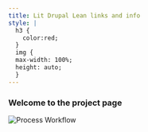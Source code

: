 ```yaml
---
title: Lit Drupal Lean links and info
style: |
  h3 {
    color:red;
  }
  img {
  max-width: 100%;
  height: auto;
  }
---
```


<style type="text/css">
{{ page.style }}
</style>

### Welcome to the project page

![Process Workflow](https://raw.github.com/victorkane/lit-drupal-lean/master/doc/ProcessWorkflow.png)


